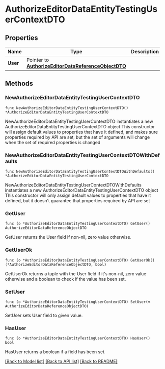 # AuthorizeEditorDataEntityTestingUserContextDTO

## Properties

Name | Type | Description | Notes
------------ | ------------- | ------------- | -------------
**User** | Pointer to [**AuthorizeEditorDataReferenceObjectDTO**](AuthorizeEditorDataReferenceObjectDTO.md) |  | [optional] 

## Methods

### NewAuthorizeEditorDataEntityTestingUserContextDTO

`func NewAuthorizeEditorDataEntityTestingUserContextDTO() *AuthorizeEditorDataEntityTestingUserContextDTO`

NewAuthorizeEditorDataEntityTestingUserContextDTO instantiates a new AuthorizeEditorDataEntityTestingUserContextDTO object
This constructor will assign default values to properties that have it defined,
and makes sure properties required by API are set, but the set of arguments
will change when the set of required properties is changed

### NewAuthorizeEditorDataEntityTestingUserContextDTOWithDefaults

`func NewAuthorizeEditorDataEntityTestingUserContextDTOWithDefaults() *AuthorizeEditorDataEntityTestingUserContextDTO`

NewAuthorizeEditorDataEntityTestingUserContextDTOWithDefaults instantiates a new AuthorizeEditorDataEntityTestingUserContextDTO object
This constructor will only assign default values to properties that have it defined,
but it doesn't guarantee that properties required by API are set

### GetUser

`func (o *AuthorizeEditorDataEntityTestingUserContextDTO) GetUser() AuthorizeEditorDataReferenceObjectDTO`

GetUser returns the User field if non-nil, zero value otherwise.

### GetUserOk

`func (o *AuthorizeEditorDataEntityTestingUserContextDTO) GetUserOk() (*AuthorizeEditorDataReferenceObjectDTO, bool)`

GetUserOk returns a tuple with the User field if it's non-nil, zero value otherwise
and a boolean to check if the value has been set.

### SetUser

`func (o *AuthorizeEditorDataEntityTestingUserContextDTO) SetUser(v AuthorizeEditorDataReferenceObjectDTO)`

SetUser sets User field to given value.

### HasUser

`func (o *AuthorizeEditorDataEntityTestingUserContextDTO) HasUser() bool`

HasUser returns a boolean if a field has been set.


[[Back to Model list]](../README.md#documentation-for-models) [[Back to API list]](../README.md#documentation-for-api-endpoints) [[Back to README]](../README.md)


